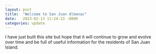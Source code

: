 ```yaml
---
layout: post
title:  "Welcome to San Juan Almanac"
date:   2023-02-13 11:24:13 -0800
categories: update
---
```


I have just built this site but hope that it will
continue to grow and evolve over time and be full
of useful information for the residents of San Juan
Island.
